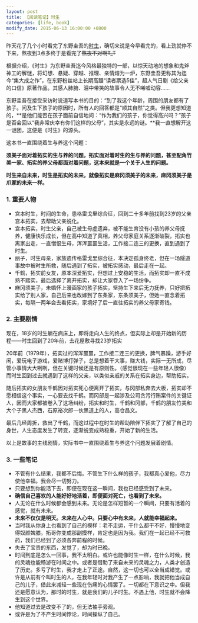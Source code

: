 ```yaml
---
layout: post
title: 【阅读笔记】时生
categories: [life, book]
modify_date: 2015-06-13 16:00:00 +0800
---
```


昨天花了几个小时看完了东野圭吾的[时生](http://book.douban.com/subject/4152754/)，确切来说是今早看完的，看上劲就停不下来，熬夜到3点多终于是看完了~~熬夜不对啊T_T~~

根据介绍，《时生》为东野圭吾迄今风格最独特的一部，以惊天动地的想象和鬼斧神工的解谜，将幻想、悬疑、穿越、推理、亲情熔为一炉，东野圭吾更称其为迄今“集大成之作”，在东野粉丝站上长期高踞“读者票选5佳”，超人气日剧《给父亲的口信》原著作品。其感人肺腑、泪中带笑的故事令人无不唏嘘动容……

东野圭吾在接受采访时说道写本书的目的：“到了我这个年龄，周围的朋友都有了孩子。问及生下孩子的原因时，所有人的回答都是“顺其自然”之类。但我更想知道的，**是他们能否在孩子面前自信地问：“作为我们的孩子，你觉得高兴吗？”孩子是否会回以“我非常庆幸有你们这样的父母”，其实是永远的谜。**我一直想解开这一谜团，这便是《时生》的源头。 

这本书一直围绕着生与养这个问题：

**须美子面对着拓实的生与养的问题，拓实面对着时生的生与养的问题，甚至配角竹美一家、拓实的养父母都面对着问题，这本来就是一个关于人生的问题。**

**时生来自未来，时生是拓实的未来，就像拓实是麻冈须美子的未来，麻冈须美子是爪冢的未来一样。**

### 1. 重要人物

* 宫本时生，时间的生命，患格雷戈里综合征，回到二十多年前找到23岁的父亲宫本拓实，去帮助父亲蜕化。
* 宫本拓实，时生父亲，自己被生母虚遗弃，被不能生育没有小孩的养父母抚养，健康快乐成长，但在高中知道了真相，养父母家庭关系逐渐破裂，拓实也离家出走，一直憎恨生母，浑浑噩噩生活，工作接二连三的更换，直到遇到了时生。
* 丽子，时生母亲，家族遗传格雷戈里综合征，本决定孤身终老，但在一场隧道事故中被时生所救，随后遇到了拓实，被拓实感动，最后走在一起。
* 千鹤，拓实前女友，原本深爱拓实，但想过上安稳的生活，而拓实却一直不成熟不踏实，最后选择了离开拓实，却让大家卷入了一场纷争。
* 麻冈须美子，未婚怀上漫画家的孩子拓实，坚持生下来后无力抚养，只好把拓实给了别人家，自己后来也改嫁到了东条家，东条须美子，但她一直念着拓实，每隔一两年会去看拓实，家境好了后一直往拓实的养父母家寄钱。

### 2. 主要剧情

现在，18岁的时生躺在病床上，即将走向人生的终点，但实际上却是开始新的历程——时生回到了20年前，去花屋敷寻找23岁拓实

20年前（1979年），拓实过的浑浑噩噩，工作接二连三的更换，脾气暴躁，游手好闲，爱玩电子游戏，爱赌博打弹子，总是想着干大事，赚大钱，实际一无所成，尽管小事情大大咧咧，但在关键时候还是有原则性。（感觉很现在一些年轻人很像）
而时生回到过去就遇到了这样的父亲，以类似亲戚的关系在拓实身边，帮助拓实。

随后拓实的女朋友千鹤因对拓实死心便离开了拓实，与冈部私奔去大板，拓实却不愿相信这个事实，一心要去找千鹤。而冈部是一起涉及公司贪污行贿案件的关键证人，因而大家都被卷入了这场纠纷，拓实和时生，千鹤和冈部，千鹤的朋友竹美和大个子黑人杰西，石原裕次郎一伙黑道上的人，高仓昌文。

最后几经周折，救出了千鹤，而这过程中在时生的帮助陪伴下拓实了了解了自己的身世，人生态度发生了转变，逐渐蜕变成熟稳重，开始了新的生活。

以上是故事的主线剧情，实际书中一直围绕着生与养这个问题发展着剧情。

### 3. 一些笔记

* 不管有什么结果，我都不后悔。不管生下什么样的孩子，我都真心爱他，尽力使他幸福。我会尽一切努力。
* 只要想到你能活下去，即便在现在这一瞬间，我也已经感受到了未来。
* **确信自己喜欢的人能好好地活着，即便面对死亡，也看到了未来。**
* 人无论在什么时候都会感到未来。无论是怎样短暂的一个瞬间，只要有活着的感觉，就有未来。
* **未来不仅仅是明天。未来在人心中。只要心中有未来，人就能幸福起来。**
* 当时我从你身上也看到了自己的模样：老不走运，干什么都干不好，慢慢地变得奴颜婢膝。拓哥你变成那副摸样，肯定也是因为我。我们在一起已经不可救药，我们已经到了必须各奔前程的时候。
* 失去了宝贵的东西，发觉了，却为时已晚。
* 时间到底是怎么一回事，我不太明白。或许也能像时生一样，在什么时候，我的灵魂也能畅游在时间之中。或者是借助了来自未来的灵魂之力，人类才创造了历史。多亏了时生，我才走上了正途。自然，这一切也可以全当成错觉。或许是从前有个叫时生的人，在我年轻时对我产生了一点影响，我就把他当成自己的儿子，借此来减轻一些现在伤痛的心情罢了。一切都在下意识之中。但我还是愿意认为，那时的时生，就是我们的儿子时生。不遇上他，时生就不会降生到这个世界。
* 他知道过去是改变不了的，但无法袖手旁观。
* 或许是为了不产生时间悖论，时间操纵了自己。